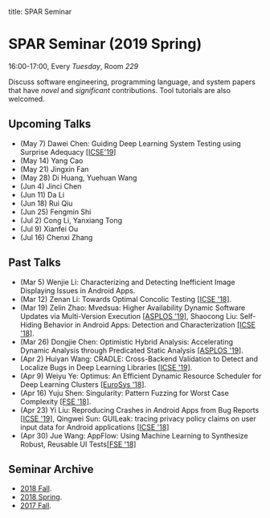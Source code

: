 title: SPAR Seminar

# SPAR Seminar (2019 Spring)

16:00-17:00, Every *Tuesday*, Room *229*

Discuss software engineering, programming language, and system papers that have *novel* and *significant* contributions. Tool tutorials are also welcomed.

## Upcoming Talks
* (May 7) Dawei Chen: Guiding Deep Learning System Testing using Surprise Adequacy [[ICSE'19]](https://arxiv.org/pdf/1808.08444.pdf)
* (May 14) Yang Cao
* (May 21) Jingxin Fan
* (May 28) Di Huang, Yuehuan Wang
* (Jun 4) Jinci Chen
* (Jun 11) Da Li
* (Jun 18) Rui Qiu
* (Jun 25) Fengmin Shi
* (Jul 2) Cong Li, Yanxiang Tong
* (Jul 9) Xianfei Ou
* (Jul 16) Chenxi Zhang

## Past Talks

* (Mar 5) Wenjie Li: Characterizing and Detecting Inefficient Image Displaying Issues in Android Apps.
* (Mar 12) Zenan Li: Towards Optimal Concolic Testing [[ICSE '18]](https://dl.acm.org/citation.cfm?id=3180177).
* (Mar 19) Zelin Zhao: Mvedsua: Higher Availability Dynamic Software Updates via Multi-Version Execution [[ASPLOS '19]](http://www.cs.umd.edu/~mwh/papers/mvedsua.pdf), Shaocong Liu: Self-Hiding Behavior in Android Apps: Detection and Characterization [[ICSE '18]](https://dl.acm.org/citation.cfm?id=3180214).
* (Mar 26) Dongjie Chen: Optimistic Hybrid Analysis: Accelerating Dynamic Analysis through Predicated Static Analysis [[ASPLOS '19]](https://dl.acm.org/citation.cfm?doid=3173162.3177153).
* (Apr 2) Huiyan Wang: CRADLE: Cross-Backend Validation to Detect and Localize Bugs in Deep Learning Libraries [[ICSE '19]](https://hvpham.github.io/files/CRADLE-icse19.pdf).
* (Apr 9) Weiyu Ye: Optimus: An Efficient Dynamic Resource Scheduler for Deep Learning Clusters [[EuroSys '18]](https://dl.acm.org/citation.cfm?doid=3190508.3190517).
* (Apr 16) Yuju Shen: Singularity: Pattern Fuzzing for Worst Case Complexity [[FSE '18]](https://dl.acm.org/citation.cfm?id=3236039).
* (Apr 23) Yi Liu: Reproducing Crashes in Android Apps from Bug Reports [[ICSE '19]](https://tingsu.github.io/files/ReCDroid.pdf), Qingwei Sun: GUILeak: tracing privacy policy claims on user input data for Android applications [[ICSE '18]](https://dl.acm.org/citation.cfm?id=3180196)
* (Apr 30) Jue Wang: AppFlow: Using Machine Learning to Synthesize Robust, Reusable UI Tests[[FSE '18]](http://www.cs.columbia.edu/~junfeng/papers/appflow.pdf)

## Seminar Archive

* [2018 Fall](2018fall).
* [2018 Spring](2018spring).
* [2017 Fall](2017fall).
